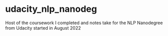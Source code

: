 # udacity_nlp_nanodeg
Host of the coursework I completed and notes take for the NLP Nanodegree from Udacity started in August 2022
